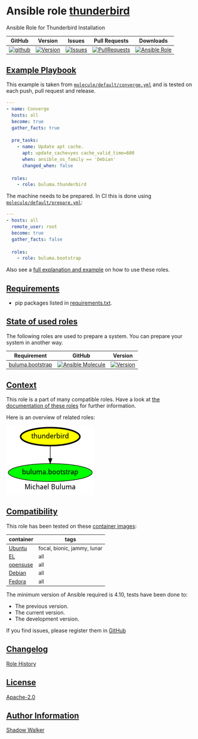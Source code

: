 # Ansible role [thunderbird](https://galaxy.ansible.com/ui/standalone/roles/buluma/thunderbird/documentation)

Ansible Role for Thunderbird Installation

|GitHub|Version|Issues|Pull Requests|Downloads|
|------|-------|------|-------------|---------|
|[![github](https://github.com/buluma/ansible-role-thunderbird/actions/workflows/molecule.yml/badge.svg)](https://github.com/buluma/ansible-role-thunderbird/actions/workflows/molecule.yml)|[![Version](https://img.shields.io/github/release/buluma/ansible-role-thunderbird.svg)](https://github.com/buluma/ansible-role-thunderbird/releases/)|[![Issues](https://img.shields.io/github/issues/buluma/ansible-role-thunderbird.svg)](https://github.com/buluma/ansible-role-thunderbird/issues/)|[![PullRequests](https://img.shields.io/github/issues-pr-closed-raw/buluma/ansible-role-thunderbird.svg)](https://github.com/buluma/ansible-role-thunderbird/pulls/)|[![Ansible Role](https://img.shields.io/ansible/role/d/buluma/thunderbird)](https://galaxy.ansible.com/ui/standalone/roles/buluma/thunderbird/documentation)|

## [Example Playbook](#example-playbook)

This example is taken from [`molecule/default/converge.yml`](https://github.com/buluma/ansible-role-thunderbird/blob/master/molecule/default/converge.yml) and is tested on each push, pull request and release.

```yaml
---
- name: Converge
  hosts: all
  become: true
  gather_facts: true

  pre_tasks:
    - name: Update apt cache.
      apt: update_cache=yes cache_valid_time=600
      when: ansible_os_family == 'Debian'
      changed_when: false

  roles:
    - role: buluma.thunderbird
```

The machine needs to be prepared. In CI this is done using [`molecule/default/prepare.yml`](https://github.com/buluma/ansible-role-thunderbird/blob/master/molecule/default/prepare.yml):

```yaml
---
- hosts: all
  remote_user: root
  become: true
  gather_facts: false

  roles:
    - role: buluma.bootstrap
```

Also see a [full explanation and example](https://buluma.github.io/how-to-use-these-roles.html) on how to use these roles.


## [Requirements](#requirements)

- pip packages listed in [requirements.txt](https://github.com/buluma/ansible-role-thunderbird/blob/master/requirements.txt).

## [State of used roles](#state-of-used-roles)

The following roles are used to prepare a system. You can prepare your system in another way.

| Requirement | GitHub | Version |
|-------------|--------|--------|
|[buluma.bootstrap](https://galaxy.ansible.com/buluma/bootstrap)|[![Ansible Molecule](https://github.com/buluma/ansible-role-bootstrap/actions/workflows/molecule.yml/badge.svg)](https://github.com/buluma/ansible-role-bootstrap/actions/workflows/molecule.yml)|[![Version](https://img.shields.io/github/release/buluma/ansible-role-bootstrap.svg)](https://github.com/shadowwalker/ansible-role-bootstrap)|

## [Context](#context)

This role is a part of many compatible roles. Have a look at [the documentation of these roles](https://buluma.github.io/) for further information.

Here is an overview of related roles:

![dependencies](https://raw.githubusercontent.com/buluma/ansible-role-thunderbird/png/requirements.png "Dependencies")

## [Compatibility](#compatibility)

This role has been tested on these [container images](https://hub.docker.com/u/buluma):

|container|tags|
|---------|----|
|[Ubuntu](https://hub.docker.com/r/buluma/ubuntu)|focal, bionic, jammy, lunar|
|[EL](https://hub.docker.com/r/buluma/enterpriselinux)|all|
|[opensuse](https://hub.docker.com/r/buluma/opensuse)|all|
|[Debian](https://hub.docker.com/r/buluma/debian)|all|
|[Fedora](https://hub.docker.com/r/buluma/fedora)|all|

The minimum version of Ansible required is 4.10, tests have been done to:

- The previous version.
- The current version.
- The development version.

If you find issues, please register them in [GitHub](https://github.com/buluma/ansible-role-thunderbird/issues)

## [Changelog](#changelog)

[Role History](https://github.com/buluma/ansible-role-thunderbird/blob/master/CHANGELOG.md)

## [License](#license)

[Apache-2.0](https://github.com/buluma/ansible-role-thunderbird/blob/master/LICENSE)

## [Author Information](#author-information)

[Shadow Walker](https://buluma.github.io/)

